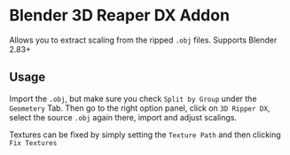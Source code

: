 # Blender 3D Reaper DX Addon

Allows you to extract scaling from the ripped `.obj` files. Supports Blender 2.83+

## Usage

Import the `.obj`, but make sure you check `Split by Group` under the `Geometery` Tab. Then go to the right option panel, click on `3D Ripper DX`, select the source `.obj` again there, import and adjust scalings.

Textures can be fixed by simply setting the `Texture Path` and then clicking `Fix Textures`

